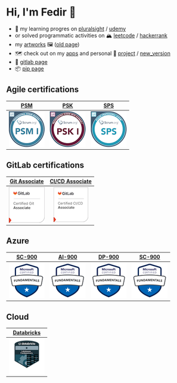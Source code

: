 # Hi, I'm Fedir 👋

- 🎯 my learning progres on [pluralsight](https://app.pluralsight.com/profile/fedir-tymoshchuk) / [udemy](https://www.udemy.com/user/fedir-tymoshchuk/)
- or solved programmatic activities on 🏔 [leetcode](https://leetcode.com/fedirek/) / [hackerrank](https://www.hackerrank.com/ftymoshchuk)
- my [artworks](https://ftymoshchuk.gitlab.io/art-page/public/) 🖼 ([old page](https://tymoshchuk.weebly.com/))
- 🗺 check out on my [apps](https://apps.apple.com/us/developer/fedir-tymoshchuk/id1527457002) and personal 🐝 [project](https://the-green-ways.gitlab.io/swollen/index.html) / [new_version](https://experimental-python-nature.azurewebsites.net)
- 🦊 [gitlab page](https://gitlab.com/ftymoshchuk)
- 📦 [pip page](https://pypi.org/user/fedirek/)

## Agile certifications

| [PSM](https://www.credly.com/badges/afe10666-81f1-46b0-9dcb-6ea7f93c656b/public_url) | [PSK](https://www.credly.com/badges/944ee8d5-6994-492d-9a23-732cca9918e4/public_url) | [SPS](https://www.credly.com/badges/6ee7570d-37e8-42c7-8494-3eb525d1c4b3/public_url) |
| :----: | :----: | :---: |
| ![PSM](assets/agile/professional-scrum-master-i-psm-i.png) | ![PSK](assets/agile/professional-scrum-with-kanban-i-psk-i.png) | ![SPS](assets/agile/scaled-professional-scrum-sps.png)|

## GitLab certifications

| [Git Associate](https://www.credly.com/badges/d0aa978a-44ba-4bd5-91d5-a43469ef3d2a/public_url) | [CI/CD Associate](https://www.credly.com/badges/5b6236a2-2159-4417-b20f-96363e0aa212/public_url) |
| :----:| :----:|
| ![Git Associate](assets/gitlab/gitlab-certified-git-associate.png) | ![Git Associate](assets/gitlab/gitlab-certified-ci-cd-associate.png)

## Azure

|[SC-900](https://learn.microsoft.com/api/credentials/share/en-us/FedirTymoshchuk-3741/85E19DD8E6E0C0E2?sharingId=98FBD8F94B8F8437)| [AI-900](https://learn.microsoft.com/api/credentials/share/en-us/FedirTymoshchuk-3741/25B9AFA440DD838A?sharingId=98FBD8F94B8F8437) | [DP-900](https://learn.microsoft.com/api/credentials/share/en-us/FedirTymoshchuk-3741/EA77A7D2A86E9ACB?sharingId=98FBD8F94B8F8437) | [SC-900](https://learn.microsoft.com/api/credentials/share/en-us/FedirTymoshchuk-3741/2C32EDE76F871C6B?sharingId=98FBD8F94B8F8437)
| :----:| :----:| :----:| :----:|
| ![SC-900](assets/microsoft-certified-fundamentals-badge-2.png)| ![AI-900](assets/microsoft-certified-fundamentals-badge-2.png) | ![DP-900](assets/microsoft-certified-fundamentals-badge-2.png) | ![SC-900](assets/microsoft-certified-fundamentals-badge-2.png)

## Cloud

|[Databricks](https://credentials.databricks.com/a7078afe-28b3-4a25-b37e-5f78a08e74b3)|
| :----:|
| ![Databricks](assets/6eb0dae3-fbb1-4e2f-b969-4eeba67591cc.png) |